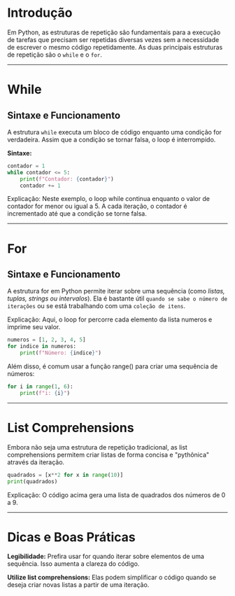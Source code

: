 # Introdução

Em Python, as estruturas de repetição são fundamentais para a execução de tarefas que precisam ser repetidas diversas vezes sem a necessidade de escrever o mesmo código repetidamente. As duas principais estruturas de repetição são o `while` e o `for`.

---

# While

## Sintaxe e Funcionamento

A estrutura `while` executa um bloco de código enquanto uma condição for verdadeira. Assim que a condição se tornar falsa, o loop é interrompido.

**Sintaxe:**
```python
contador = 1
while contador <= 5:
    print(f"Contador: {contador}")
    contador += 1
```

Explicação: Neste exemplo, o loop while continua enquanto o valor de contador for menor ou igual a 5. A cada iteração, o contador é incrementado até que a condição se torne falsa.

---

# For

## Sintaxe e Funcionamento

A estrutura for em Python permite iterar sobre uma sequência (como *listas, tuplas, strings ou intervalos*). 
Ela é bastante útil ``quando se sabe o número de iterações`` ou se está trabalhando com uma ``coleção de itens``.

Explicação: Aqui, o loop for percorre cada elemento da lista numeros e imprime seu valor.
```python
numeros = [1, 2, 3, 4, 5]
for indice in numeros:
    print(f"Número: {indice}")
```


Além disso, é comum usar a função range() para criar uma sequência de números:
```python
for i in range(1, 6):
    print(f"i: {i}")
```

---

# List Comprehensions

Embora não seja uma estrutura de repetição tradicional, as list comprehensions permitem criar listas de forma concisa e "pythônica" através da iteração.

```Python
quadrados = [x**2 for x in range(10)]
print(quadrados)
```

Explicação: O código acima gera uma lista de quadrados dos números de 0 a 9.

---

# Dicas e Boas Práticas

**Legibilidade:** 
	Prefira usar for quando iterar sobre elementos de uma sequência. Isso aumenta a clareza do código.

**Utilize list comprehensions:**
	Elas podem simplificar o código quando se deseja criar novas listas a partir de uma iteração.
